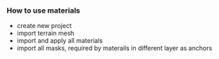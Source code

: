 ### How to use materials
* create new project
* import terrain mesh
* import and apply all materials
* import all masks, required by materails in different layer as anchors